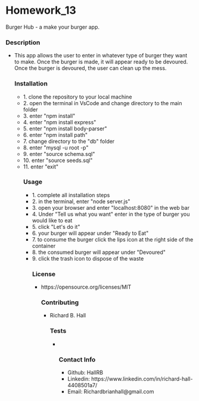 <!DOCTYPE html>
<html lang="en">
<head>
  <meta charset="UTF-8">
  <meta http-equiv="X-UA-Compatible" content="ie=edge">
  <link rel="stylesheet" href="https://maxcdn.bootstrapcdn.com/bootstrap/4.0.0/css/bootstrap.min.css">
  <title>Document</title>
</head>
<body>
  <div class="jumbotron jumbotron-fluid">
  <div class="container">
    <h1 class="display-4"> Homework_13</h1>
    <p class="lead">Burger Hub - a make your burger app.</p>
    <h3>Description</h3>
        <ul class="list-group">
    <li class="list-group-item">This app allows the user to enter in whatever type of burger they want to make.  Once the burger is made, it will appear ready to be devoured.  Once the burger is devoured, the user can clean up the mess.</li>
    <h3>Installation</h3>
       <ul class="list-group">
    <li class="list-group-item">
         1. clone the repository to your local machine
      <li class="list-group-item">
         2. open the terminal in VsCode and change directory to the main folder
<li class="list-group-item">         3. enter "npm install"
 <li class="list-group-item">        4. enter "npm install express"
   <li class="list-group-item">      5. enter "npm install body-parser"
     <li class="list-group-item">    6. enter "npm install path"
 <li class="list-group-item">        7. change directory to the "db" folder
    <li class="list-group-item">     8. enter "mysql -u root -p"
 <li class="list-group-item">        9. enter "source schema.sql"
  <li class="list-group-item">      10. enter "source seeds.sql"
<li class="list-group-item">        11. enter "exit"
    <h3>Usage</h3>
    <ul class="list-group">
    <li class="list-group-item">
      1. complete all installation steps<li class="list-group-item">
      2. in the terminal, enter "node server.js"<li class="list-group-item">
      3. open your browser and enter "localhost:8080" in the web bar<li class="list-group-item">
      4. Under "Tell us what you want" enter in the type of burger you would like to eat<li class="list-group-item">
      5. click "Let's do it"<li class="list-group-item">
      6. your burger will appear under "Ready to Eat"<li class="list-group-item">
      7. to consume the burger click the lips icon at the right side of the container<li class="list-group-item">
      8. the consumed burger will appear under "Devoured"<li class="list-group-item">
      9. click the trash icon to dispose of the waste</li>
    <h3>License</h3>
    <ul class="list-group">
    <li class="list-group-item">https://opensource.org/licenses/MIT</li>
    <h3>Contributing</h3>
    <ul class="list-group">
    <li class="list-group-item">Richard B. Hall</li>
    <h3>Tests</h3>
    <ul class="list-group">
    <li class="list-group-item"></li>
    <h3>Contact Info</h3>
        <ul class="list-group">
    <li class="list-group-item">Github: HallRB</li>
    <li class="list-group-item">Linkedin: https://www.linkedin.com/in/richard-hall-4408501a7/</li>
    <li class="list-group-item">Email: Richardbrianhall@gmail.com</li>
    </ul>
  </div>
</div>
</body>
</html>
